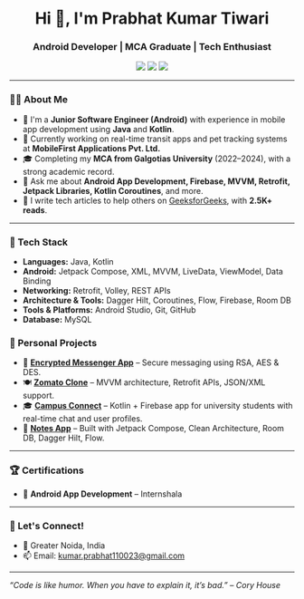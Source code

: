 <h1 align="center">Hi 👋, I'm Prabhat Kumar Tiwari</h1>
<h3 align="center">Android Developer | MCA Graduate | Tech Enthusiast</h3>

<p align="center">
  <a href="https://www.linkedin.com/in/prabhat2002/"><img src="https://img.shields.io/badge/LinkedIn-blue?style=flat&logo=linkedin" /></a>
  <a href="mailto:kumar.prabhat110023@gmail.com"><img src="https://img.shields.io/badge/Gmail-red?style=flat&logo=gmail" /></a>
  <a href="https://github.com/Prabhat-kr-Tiwari"><img src="https://img.shields.io/badge/GitHub-black?style=flat&logo=github" /></a>
</p>

---

### 👨‍💻 About Me

- 💼 I'm a **Junior Software Engineer (Android)** with experience in mobile app development using **Java** and **Kotlin**.
- 📱 Currently working on real-time transit apps and pet tracking systems at **MobileFirst Applications Pvt. Ltd.**
- 🎓 Completing my **MCA from Galgotias University** (2022–2024), with a strong academic record.
- 💬 Ask me about **Android App Development, Firebase, MVVM, Retrofit, Jetpack Libraries, Kotlin Coroutines**, and more.
- 📝 I write tech articles to help others on [GeeksforGeeks](https://auth.geeksforgeeks.org/user/kumarprabhat110023/articles), with **2.5K+ reads**.

---

### 🔧 Tech Stack

- **Languages:** Java, Kotlin  
- **Android:** Jetpack Compose, XML, MVVM, LiveData, ViewModel, Data Binding  
- **Networking:** Retrofit, Volley, REST APIs  
- **Architecture & Tools:** Dagger Hilt, Coroutines, Flow, Firebase, Room DB  
- **Tools & Platforms:** Android Studio, Git, GitHub  
- **Database:** MySQL


### 📱 Personal Projects

- 🔐 **[Encrypted Messenger App](#)** – Secure messaging using RSA, AES & DES.
- 🍽️ **[Zomato Clone](#)** – MVVM architecture, Retrofit APIs, JSON/XML support.
- 🎓 **[Campus Connect](#)** – Kotlin + Firebase app for university students with real-time chat and user profiles.
- 📝 **[Notes App](#)** – Built with Jetpack Compose, Clean Architecture, Room DB, Dagger Hilt, Flow.

---

### 🏆 Certifications

- 🏅 **Android App Development** – Internshala

---

### 🌱 Let's Connect!

- 📍 Greater Noida, India  
- 📫 Email: kumar.prabhat110023@gmail.com  


---

_“Code is like humor. When you have to explain it, it’s bad.” – Cory House_



<!--
**Prabhat-kr-Tiwari/Prabhat-kr-Tiwari** is a ✨ _special_ ✨ repository because its `README.md` (this file) appears on your GitHub profile.

Here are some ideas to get you started:

- 🔭 I’m currently working on ...
- 🌱 I’m currently learning ...
- 👯 I’m looking to collaborate on ...
- 🤔 I’m looking for help with ...
- 💬 Ask me about ...
- 📫 How to reach me: ...
- 😄 Pronouns: ...
- ⚡ Fun fact: ...
-->
